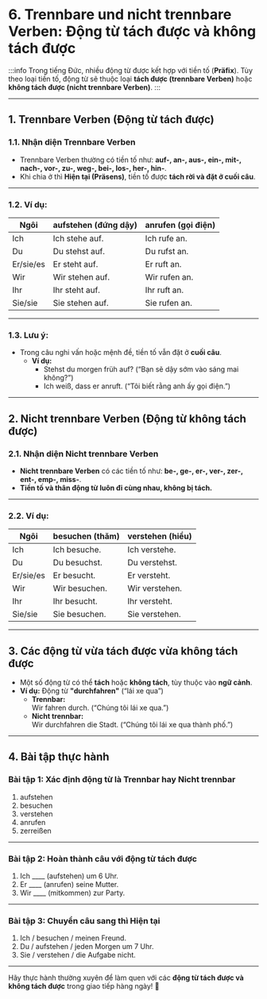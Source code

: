 # 6. Trennbare und nicht trennbare Verben: Động từ tách được và không tách được 
:::info
Trong tiếng Đức, nhiều động từ được kết hợp với tiền tố (**Präfix**). Tùy theo loại tiền tố, động từ sẽ thuộc loại **tách được (trennbare Verben)** hoặc **không tách được (nicht trennbare Verben)**.
:::

---

## **1. Trennbare Verben (Động từ tách được)**

### **1.1. Nhận diện Trennbare Verben**
- Trennbare Verben thường có tiền tố như: **auf-, an-, aus-, ein-, mit-, nach-, vor-, zu-, weg-, bei-, los-, her-, hin-**.
- Khi chia ở thì **Hiện tại (Präsens)**, tiền tố được **tách rời và đặt ở cuối câu**.

---

### **1.2. Ví dụ:**

| **Ngôi**       | **aufstehen (đứng dậy)**       | **anrufen (gọi điện)**       |
|-----------------|-------------------------------|-------------------------------|
| Ich            | Ich stehe auf.                | Ich rufe an.                 |
| Du             | Du stehst auf.                | Du rufst an.                 |
| Er/sie/es      | Er steht auf.                 | Er ruft an.                  |
| Wir            | Wir stehen auf.               | Wir rufen an.                |
| Ihr            | Ihr steht auf.                | Ihr ruft an.                 |
| Sie/sie        | Sie stehen auf.               | Sie rufen an.                |

---

### **1.3. Lưu ý:**
- Trong câu nghi vấn hoặc mệnh đề, tiền tố vẫn đặt ở **cuối câu**.
  - **Ví dụ:**  
    - Stehst du morgen früh auf? (“Bạn sẽ dậy sớm vào sáng mai không?”)  
    - Ich weiß, dass er anruft. (“Tôi biết rằng anh ấy gọi điện.”)

---

## **2. Nicht trennbare Verben (Động từ không tách được)**

### **2.1. Nhận diện Nicht trennbare Verben**
- **Nicht trennbare Verben** có các tiền tố như: **be-, ge-, er-, ver-, zer-, ent-, emp-, miss-**.
- **Tiền tố và thân động từ luôn đi cùng nhau, không bị tách.**

---

### **2.2. Ví dụ:**

| **Ngôi**       | **besuchen (thăm)**           | **verstehen (hiểu)**          |
|-----------------|-------------------------------|-------------------------------|
| Ich            | Ich besuche.                  | Ich verstehe.                 |
| Du             | Du besuchst.                  | Du verstehst.                 |
| Er/sie/es      | Er besucht.                   | Er versteht.                  |
| Wir            | Wir besuchen.                 | Wir verstehen.                |
| Ihr            | Ihr besucht.                  | Ihr versteht.                 |
| Sie/sie        | Sie besuchen.                 | Sie verstehen.                |

---

## **3. Các động từ vừa tách được vừa không tách được**

- Một số động từ có thể **tách** hoặc **không tách**, tùy thuộc vào **ngữ cảnh**.
- **Ví dụ:** Động từ **"durchfahren"** (“lái xe qua”)
  - **Trennbar:**  
    Wir fahren durch. (“Chúng tôi lái xe qua.”)
  - **Nicht trennbar:**  
    Wir durchfahren die Stadt. (“Chúng tôi lái xe qua thành phố.”)

---

## **4. Bài tập thực hành**

### **Bài tập 1: Xác định động từ là Trennbar hay Nicht trennbar**
1. aufstehen  
2. besuchen  
3. verstehen  
4. anrufen  
5. zerreißen  

---

### **Bài tập 2: Hoàn thành câu với động từ tách được**
1. Ich ____ (aufstehen) um 6 Uhr.  
2. Er ____ (anrufen) seine Mutter.  
3. Wir ____ (mitkommen) zur Party.  

---

### **Bài tập 3: Chuyển câu sang thì Hiện tại**
1. Ich / besuchen / meinen Freund.  
2. Du / aufstehen / jeden Morgen um 7 Uhr.  
3. Sie / verstehen / die Aufgabe nicht.  

---

Hãy thực hành thường xuyên để làm quen với các **động từ tách được và không tách được** trong giao tiếp hàng ngày! 🚀
